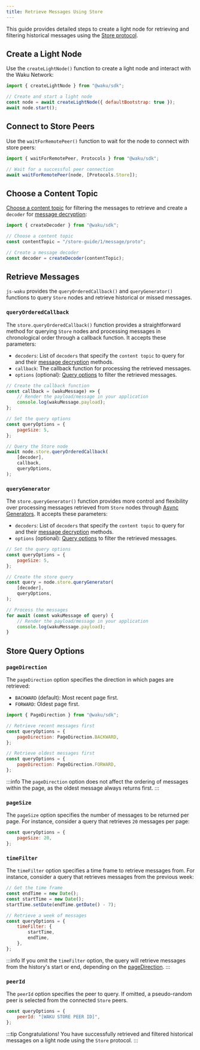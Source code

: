 ```yaml
---
title: Retrieve Messages Using Store
---
```


This guide provides detailed steps to create a light node for retrieving and filtering historical messages using the [Store protocol](/overview/concepts/protocols#store).

## Create a Light Node

Use the `createLightNode()` function to create a light node and interact with the Waku Network:

```js
import { createLightNode } from "@waku/sdk";

// Create and start a light node
const node = await createLightNode({ defaultBootstrap: true });
await node.start();
```

## Connect to Store Peers

Use the `waitForRemotePeer()` function to wait for the node to connect with store peers:

```js
import { waitForRemotePeer, Protocols } from "@waku/sdk";

// Wait for a successful peer connection
await waitForRemotePeer(node, [Protocols.Store]);
```

## Choose a Content Topic

[Choose a content topic](/overview/concepts/content-topics) for filtering the messages to retrieve and create a `decoder` for [message decryption](https://rfc.vac.dev/spec/26/):

```js
import { createDecoder } from "@waku/sdk";

// Choose a content topic
const contentTopic = "/store-guide/1/message/proto";

// Create a message decoder
const decoder = createDecoder(contentTopic);
```

## Retrieve Messages

`js-waku` provides the `queryOrderedCallback()` and `queryGenerator()` functions to query `Store` nodes and retrieve historical or missed messages.

### `queryOrderedCallback`

The `store.queryOrderedCallback()` function provides a straightforward method for querying `Store` nodes and processing messages in chronological order through a callback function. It accepts these parameters:

- `decoders`: List of `decoders` that specify the `content topic` to query for and their [message decryption](https://rfc.vac.dev/spec/26/) methods.
- `callback`: The callback function for processing the retrieved messages.
- `options` (optional): [Query options](/guides/js-waku/store-retrieve-messages#store-query-options) to filter the retrieved messages.

```js
// Create the callback function
const callback = (wakuMessage) => {
	// Render the payload/message in your application
    console.log(wakuMessage.payload);
};

// Set the query options
const queryOptions = {
	pageSize: 5,
};

// Query the Store node
await node.store.queryOrderedCallback(
	[decoder],
	callback,
	queryOptions,
);
```

### `queryGenerator`

The `store.queryGenerator()` function provides more control and flexibility over processing messages retrieved from `Store` nodes through [Async Generators](https://developer.mozilla.org/en-US/docs/Web/JavaScript/Reference/Global_Objects/AsyncGenerator). It accepts these parameters:

- `decoders`: List of `decoders` that specify the `content topic` to query for and their [message decryption](https://rfc.vac.dev/spec/26/) methods.
- `options` (optional): [Query options](/guides/js-waku/store-retrieve-messages#store-query-options) to filter the retrieved messages.

```js
// Set the query options
const queryOptions = {
	pageSize: 5,
};

// Create the store query
const query = node.store.queryGenerator(
	[decoder],
	queryOptions,
);

// Process the messages
for await (const wakuMessage of query) {
	// Render the payload/message in your application
    console.log(wakuMessage.payload);
}
```

## Store Query Options

### `pageDirection`

The `pageDirection` option specifies the direction in which pages are retrieved:

- `BACKWARD` (default): Most recent page first.
- `FORWARD`: Oldest page first.

```js
import { PageDirection } from "@waku/sdk";

// Retrieve recent messages first
const queryOptions = {
	pageDirection: PageDirection.BACKWARD,
};

// Retrieve oldest messages first
const queryOptions = {
	pageDirection: PageDirection.FORWARD,
};
```

:::info
The `pageDirection` option does not affect the ordering of messages within the page, as the oldest message always returns first.
:::

### `pageSize`

The `pageSize` option specifies the number of messages to be returned per page. For instance, consider a query that retrieves `20` messages per page:

```js
const queryOptions = {
	pageSize: 20,
};
```

### `timeFilter`

The `timeFilter` option specifies a time frame to retrieve messages from. For instance, consider a query that retrieves messages from the previous week:

```js
// Get the time frame
const endTime = new Date();
const startTime = new Date();
startTime.setDate(endTime.getDate() - 7);

// Retrieve a week of messages
const queryOptions = {
	timeFilter: {
		startTime,
		endTime,
	},
};
```

:::info
If you omit the `timeFilter` option, the query will retrieve messages from the history's start or end, depending on the [pageDirection](#pagedirection).
:::

### `peerId`

The `peerId` option specifies the peer to query. If omitted, a pseudo-random peer is selected from the connected `Store` peers.

```js
const queryOptions = {
	peerId: "[WAKU STORE PEER ID]",
};
```

:::tip Congratulations!
You have successfully retrieved and filtered historical messages on a light node using the `Store` protocol.
:::